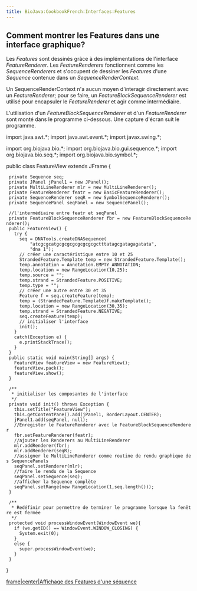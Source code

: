 ```yaml
---
title: BioJava:CookbookFrench:Interfaces:Features
---
```


Comment montrer les Features dans une interface graphique?
----------------------------------------------------------

Les *Features* sont dessinés grâce à des implémentations de l'interface
*FeatureRenderer*. Les *FeatureRenderers* fonctionnent comme les
*SequenceRenderers* et s'occupent de dessiner les *Features* d'une
*Sequence* contenue dans un *SequenceRenderContext*.

Un SequenceRenderContext n'a aucun moyen d'interagir directement avec un
*FeatureRenderer*; pour se faire, un *FeatureBlockSequenceRenderer* est
utilisé pour encapsuler le *FeatureRenderer* et agir comme
intermédiaire.

L'utilisation d'un *FeatureBlockSequenceRenderer* et d'un
*FeatureRenderer* sont monté dans le programme ci-dessous. Une capture
d'écran suit le programme.

<java> import java.awt.\*; import java.awt.event.\*; import
javax.swing.\*;

import org.biojava.bio.\*; import org.biojava.bio.gui.sequence.\*;
import org.biojava.bio.seq.\*; import org.biojava.bio.symbol.\*;

public class FeatureView extends JFrame {

` private Sequence seq;`  
` private JPanel jPanel1 = new JPanel();`  
` private MultiLineRenderer mlr = new MultiLineRenderer();`  
` private FeatureRenderer featr = new BasicFeatureRenderer();`  
` private SequenceRenderer seqR = new SymbolSequenceRenderer();`  
` private SequencePanel seqPanel = new SequencePanel();`  
` `  
` //l'intermédiaire entre featr et seqPanel`  
` private FeatureBlockSequenceRenderer fbr = new FeatureBlockSequenceRenderer();`  
` public FeatureView() {`  
`   try {`  
`     seq = DNATools.createDNASequence(`  
`         "atcgcgcatgcgcgcgcgcgcgcgctttatagcgatagagatata",`  
`         "dna 1");`  
`     // créer une caractéristique entre 10 et 25`  
`     StrandedFeature.Template temp = new StrandedFeature.Template();`  
`     temp.annotation = Annotation.EMPTY_ANNOTATION;`  
`     temp.location = new RangeLocation(10,25);`  
`     temp.source = "";`  
`     temp.strand = StrandedFeature.POSITIVE;`  
`     temp.type = "";`  
`     // créer une autre entre 30 et 35`  
`     Feature f = seq.createFeature(temp);`  
`     temp = (StrandedFeature.Template)f.makeTemplate();`  
`     temp.location = new RangeLocation(30,35);`  
`     temp.strand = StrandedFeature.NEGATIVE;`  
`     seq.createFeature(temp);`  
`     // initialiser l'interface`  
`     init();`  
`   }`  
`   catch(Exception e) {`  
`     e.printStackTrace();`  
`   }`  
` }`  
` public static void main(String[] args) {`  
`   FeatureView featureView = new FeatureView();`  
`   featureView.pack();`  
`   featureView.show();`  
` }`  
` `  
` /**`  
`  * initialiser les composantes de l'interface`  
`  */`  
` private void init() throws Exception {`  
`   this.setTitle("FeatureView");`  
`   this.getContentPane().add(jPanel1, BorderLayout.CENTER);`  
`   jPanel1.add(seqPanel, null);`  
`   //Enregister le FeatureRenderer avec le FeatureBlockSequenceRenderer`  
`   fbr.setFeatureRenderer(featr);`  
`   //ajouter les Renderers au MultiLineRenderer`  
`   mlr.addRenderer(fbr);`  
`   mlr.addRenderer(seqR);`  
`   //assigner le MultiLineRenderer comme routine de rendu graphique des SequencePanels`  
`   seqPanel.setRenderer(mlr);`  
`   //faire le rendu de la Sequence`  
`   seqPanel.setSequence(seq);`  
`   //afficher la Sequence complète`  
`   seqPanel.setRange(new RangeLocation(1,seq.length()));`  
` }`  
` `  
` /**`  
`  * Redéfinir pour permettre de terminer le programme lorsque la fenêtre est fermée`  
`  */`  
` protected void processWindowEvent(WindowEvent we){`  
`   if (we.getID() == WindowEvent.WINDOW_CLOSING) {`  
`     System.exit(0);`  
`   }`  
`   else {`  
`     super.processWindowEvent(we);`  
`   }`  
` }`

} </java>

[frame|center|Affichage des Features d'une
séquence](image:Featview.jpg "wikilink")
